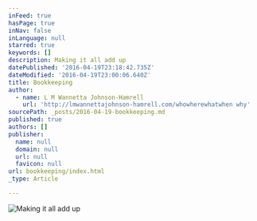 ```yaml
---
inFeed: true
hasPage: true
inNav: false
inLanguage: null
starred: true
keywords: []
description: Making it all add up
datePublished: '2016-04-19T23:18:42.735Z'
dateModified: '2016-04-19T23:00:06.640Z'
title: Bookkeeping
author:
  - name: L M Wannetta Johnson-Hamrell
    url: 'http://lmwannettajohnson-hamrell.com/whowherewhatwhen why'
sourcePath: _posts/2016-04-19-bookkeeping.md
published: true
authors: []
publisher:
  name: null
  domain: null
  url: null
  favicon: null
url: bookkeeping/index.html
_type: Article

---
```

![Making it all add up](https://the-grid-user-content.s3-us-west-2.amazonaws.com/9d99b7f4-8a84-4119-913d-11f6fd46a98c.jpg)